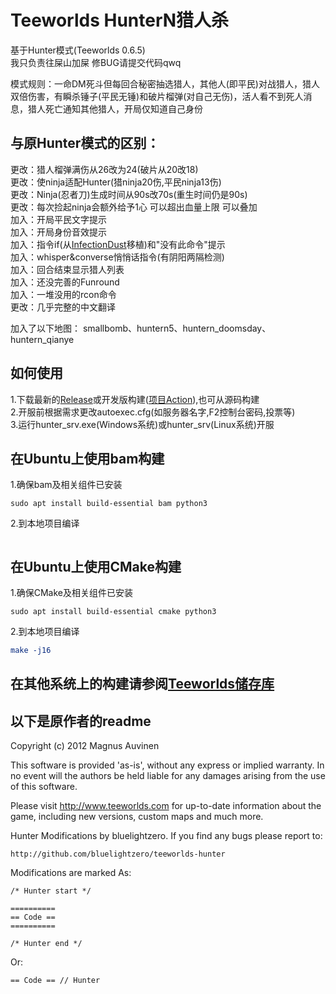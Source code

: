 Teeworlds HunterN猎人杀
=====================
基于Hunter模式(Teeworlds 0.6.5)<br />
我只负责往屎山加屎 修BUG请提交代码qwq<br />

模式规则：一命DM死斗但每回合秘密抽选猎人，其他人(即平民)对战猎人，猎人双倍伤害，有瞬杀锤子(平民无锤)和破片榴弹(对自己无伤)，活人看不到死人消息，猎人死亡通知其他猎人，开局仅知道自己身份

与原Hunter模式的区别：
-----------------------
更改：猎人榴弹满伤从26改为24(破片从20改18)<br />
更改：使ninja适配Hunter(猎ninja20伤,平民ninja13伤)<br />
更改：Ninja(忍者刀)生成时间从90s改70s(重生时间仍是90s)<br />
更改：每次捡起ninja会额外给予1心 可以超出血量上限 可以叠加<br />
加入：开局平民文字提示<br />
加入：开局身份音效提示<br />
加入：指令if(从[InfectionDust](https://github.com/InfectionDust/teeworlds-infclassR/)移植)和"没有此命令"提示<br />
加入：whisper&converse悄悄话指令(有阴阳两隔检测)<br />
加入：回合结束显示猎人列表<br />
加入：还没完善的Funround<br />
加入：一堆没用的rcon命令<br />
更改：几乎完整的中文翻译<br />

加入了以下地图：
smallbomb、huntern5、huntern_doomsday、huntern_qianye

如何使用
--------------
1.下载最新的[Release](https://github.com/Hu1night/DDNet-Teeworlds-Hunter/releases)或开发版构建([项目Action](https://github.com/Hu1night/DDNet-Teeworlds-Hunter/actions/workflows/build.yaml)),也可从源码构建<br />
2.开服前根据需求更改autoexec.cfg(如服务器名字,F2控制台密码,投票等)<br />
3.运行hunter_srv.exe(Windows系统)或hunter_srv(Linux系统)开服

在Ubuntu上使用bam构建
--------------
1.确保bam及相关组件已安装<br />
```sudo apt update
sudo apt install build-essential bam python3
```
2.到本地项目编译<br />
```bam server_release
```

在Ubuntu上使用CMake构建
--------------
1.确保CMake及相关组件已安装<br />
```sudo apt update
sudo apt install build-essential cmake python3
```
2.到本地项目编译<br />
```cmake .
make -j16
```

在其他系统上的构建请参阅[Teeworlds储存库](https://github.com/teeworlds/teeworlds)
--------------

以下是原作者的readme
-------------

Copyright (c) 2012 Magnus Auvinen


This software is provided 'as-is', without any express or implied
warranty. In no event will the authors be held liable for any damages
arising from the use of this software.


Please visit http://www.teeworlds.com for up-to-date information about 
the game, including new versions, custom maps and much more.

Hunter Modifications by bluelightzero.
If you find any bugs please report to:

	http://github.com/bluelightzero/teeworlds-hunter
	
Modifications are marked As:

	/* Hunter start */

	==========
	== Code ==
	==========

	/* Hunter end */

Or:

	== Code == // Hunter
